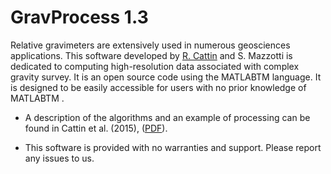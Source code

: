 # GravProcess 1.3

Relative gravimeters are extensively used in numerous geosciences applications. This software developed by [R. Cattin](http://www.gm.univ-montp2.fr/spip/spip.php?rubrique245&lang=en) and S. Mazzotti is dedicated to computing high-resolution data associated with complex gravity survey. It is an open source code using the MATLABTM language. It is designed to be easily accessible for users with no prior knowledge of MATLABTM .

- A description of the algorithms and an example of processing can be found in Cattin et al. (2015), ([PDF](http://www.gm.univ-montp2.fr/spip/IMG/pdf/cattincg15.pdf)).

- This software is provided with no warranties and support. Please report any issues to us.
